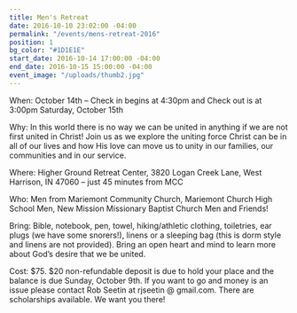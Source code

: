 ```yaml
---
title: Men's Retreat
date: 2016-10-10 23:02:00 -04:00
permalink: "/events/mens-retreat-2016"
position: 1
bg_color: "#1D1E1E"
start_date: 2016-10-14 17:00:00 -04:00
end_date: 2016-10-15 15:00:00 -04:00
event_image: "/uploads/thumb2.jpg"
---
```


When: October 14th – Check in begins at 4:30pm and Check out is at 3:00pm Saturday, October 15th

Why: In this world there is no way we can be united in anything if we are not first united in Christ! Join us as we explore the uniting force Christ can be in all of our lives and how His love can move us to unity in our families, our communities and in our service.

Where: Higher Ground Retreat Center, 3820 Logan Creek Lane, West Harrison, IN 47060 – just 45 minutes from MCC

Who: Men from Mariemont Community Church, Mariemont Church High School Men, New Mission Missionary Baptist Church Men and Friends!

Bring: Bible, notebook, pen, towel, hiking/athletic clothing, toiletries, ear plugs (we have some snorers!), linens or a sleeping bag (this is dorm style and linens are not provided). Bring an open heart and mind to learn more about God’s desire that we be united.

Cost: $75. $20 non-refundable deposit is due to hold your place and the balance is due Sunday, October 9th. If you want to go and money is an issue please contact Rob Seetin at rjseetin @ gmail.com. There are scholarships available. We want you there!